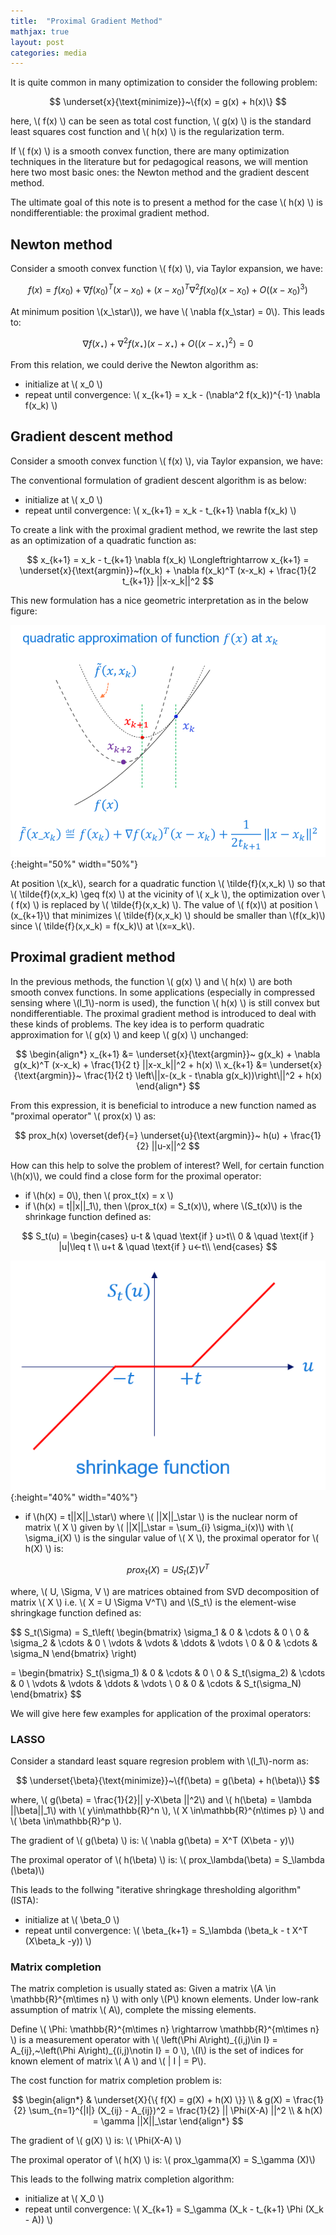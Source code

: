 ```yaml
---
title:  "Proximal Gradient Method"
mathjax: true
layout: post
categories: media
---
```


It is quite common in many optimization to consider the following problem:

$$
\underset{x}{\text{minimize}}~\{f(x) = g(x) + h(x)\}
$$

here, \\( f(x) \\) can be seen as total cost function, \\( g(x) \\) is the standard least squares cost function and \\( h(x) \\) is the regularization term.

If \\( f(x) \\) is a smooth convex function, there are many optimization techniques in the literature but for pedagogical reasons, we will mention here two most basic ones: the Newton method and the gradient descent method.

The ultimate goal of this note is to present a method for the case \\( h(x) \\) is nondifferentiable: the proximal gradient method.

## Newton method

Consider a smooth convex function \\( f(x) \\), via Taylor expansion, we have:

$$
f(x) = f(x_0) + \nabla f(x_0)^T (x-x_0) + (x-x_0)^T\nabla^2 f(x_0) (x-x_0) +O((x-x_0)^3)
$$

At minimum position \\(x\_\star\\)), we have \\( \nabla f(x\_\star) = 0\\). This leads to:

$$
\nabla f(x_\star) + \nabla^2 f(x_\star) (x-x_\star) +O((x-x_\star)^2) = 0
$$

From this relation, we could derive the Newton algorithm as:

- initialize at \\( x_0 \\)
- repeat until convergence: \\( x_{k+1} = x_k - (\nabla^2 f(x_k))^{-1} \nabla f(x_k) \\)

## Gradient descent method

Consider a smooth convex function \\( f(x) \\), via Taylor expansion, we have:

The conventional formulation of gradient descent algorithm is as below:

- initialize at \\( x_0 \\)
- repeat until convergence: \\( x_{k+1} = x_k - t_{k+1} \nabla f(x_k) \\)

To create a link with the proximal gradient method, we rewrite the last step as an optimization of a quadratic function as:

$$
x_{k+1} = x_k - t_{k+1} \nabla f(x_k) \Longleftrightarrow x_{k+1} = \underset{x}{\text{argmin}}~f(x_k) + \nabla f(x_k)^T (x-x_k) + \frac{1}{2 t_{k+1}} ||x-x_k||^2
$$

This new formulation has a nice geometric interpretation as in the below figure: 

![quadratic approximation](/images/quadratic_approximation.PNG){:height="50%" width="50%"}

At position \\(x_k\\), search for a quadratic function \\( \tilde{f}(x,x_k) \\) so that \\( \tilde{f}(x,x_k) \geq f(x) \\) at the vicinity of \\( x_k \\), the optimization over \\( f(x) \\) is replaced by \\( \tilde{f}(x,x_k) \\). The value of \\( f(x)\\) at position \\(x_{k+1}\\) that minimizes \\( \tilde{f}(x,x_k) \\) should be smaller than \\(f(x_k)\\) since \\( \tilde{f}(x,x_k) = f(x_k)\\) at \\(x=x_k\\).

## Proximal gradient method

In the previous methods, the function \\( g(x) \\) and \\( h(x) \\) are both smooth convex functions. In some applications (especially in compressed sensing where \\(l_1\\)-norm is used), the function \\( h(x) \\) is still convex but nondifferentiable. The proximal gradient method is introduced to deal with these kinds of problems. The key idea is to perform quadratic approximation for \\( g(x) \\) and keep \\( g(x) \\) unchanged:

$$
\begin{align*}
x_{k+1} &= \underset{x}{\text{argmin}}~ g(x_k) + \nabla g(x_k)^T (x-x_k) + \frac{1}{2 t} ||x-x_k||^2 + h(x) \\
x_{k+1} &= \underset{x}{\text{argmin}}~ \frac{1}{2 t} \left\||x-(x_k - t\nabla g(x_k))\right\||^2 + h(x)
\end{align*}
$$

From this expression, it is beneficial to introduce a new function named as "proximal operator" \\( prox(x) \\) as:

$$
prox_h(x) \overset{def}{=} \underset{u}{\text{argmin}}~ h(u) + \frac{1}{2} ||u-x||^2
$$

How can this help to solve the problem of interest? Well, for certain function \\(h(x)\\), we could find a close form for the proximal operator:
- if \\(h(x) = 0\\), then \\( prox_t(x) = x \\)
- if \\(h(x) = t\|\|x\|\|\_1\\), then \\(prox_t(x) = S_t(x)\\), where \\(S_t(x)\\) is the shrinkage function defined as:

$$
S_t(u) =
  \begin{cases}
    u-t       & \quad \text{if } u>t\\
    0         & \quad \text{if } |u|\leq t \\
    u+t       & \quad \text{if } u<-t\\
  \end{cases}
$$

![shrinkage](/images/shrinkage.PNG){:height="40%" width="40%"}

- if \\(h(X) = t\|\|X\|\|\_\star\\) where \\( \|\|X\|\|\_\star \\) is the nuclear norm of matrix \\( X \\) given by \\( \|\|X\|\|\_\star = \sum_{i} \sigma_i(x)\\) with \\( \sigma_i(X) \\) is the singular value of \\( X \\), the proximal operator for \\( h(X) \\) is:

$$
prox_t(X) = U S_t(\Sigma) V^T
$$

where, \\( U, \Sigma, V \\) are matrices obtained from SVD decomposition of matrix \\( X \\) i.e. \\( X = U \Sigma V^T\\) and \\(S_t\\) is the element-wise shringkage function defined as:

$$
S_t(\Sigma) = 
 S_t\left( \begin{bmatrix}
  \sigma_1 & 0 & \cdots & 0 \\
  0 & \sigma_2 & \cdots & 0 \\
  \vdots  & \vdots  & \ddots & \vdots  \\
  0 & 0 & \cdots & \sigma_N 
 \end{bmatrix} \right)
 
 = \begin{bmatrix}
  S_t(\sigma_1) & 0 & \cdots & 0 \\
  0 & S_t(\sigma_2) & \cdots & 0 \\
  \vdots  & \vdots  & \ddots & \vdots  \\
  0 & 0 & \cdots & S_t(\sigma_N) 
 \end{bmatrix}
$$

We will give here few examples for application of the proximal operators:

### LASSO

Consider a standard least square regresion problem with \\(l\_1\\)-norm as:

$$
\underset{\beta}{\text{minimize}}~\{f(\beta) = g(\beta) + h(\beta)\}
$$

where, \\( g(\beta) = \frac{1}{2}\|\| y-X\beta \|\|^2\\) and \\( h(\beta) = \lambda \|\|\beta\|\|\_1\\) with \\( y\in\mathbb{R}^n \\), \\( X \in\mathbb{R}^{n\times p} \\) and \\( \beta \in\mathbb{R}^p \\).

The gradient of \\( g(\beta) \\) is: \\( \nabla g(\beta) = X^T (X\beta - y)\\)

The proximal operator of \\( h(\beta) \\) is: \\( prox_\lambda(\beta) = S_\lambda (\beta)\\)

This leads to the follwing "iterative shringkage thresholding algorithm" (ISTA):

- initialize at \\( \beta_0 \\)
- repeat until convergence: \\( \beta_{k+1} = S_\lambda (\beta_k - t X^T (X\beta_k -y)) \\)

### Matrix completion

The matrix completion is usually stated as: Given a matrix \\(A \in \mathbb{R}^{m\times n} \\) with only \\(P\\) known elements. Under low-rank assumption of matrix \\( A\\), complete the missing elements.

Define \\( \Phi: \mathbb{R}^{m\times n} \rightarrow \mathbb{R}^{m\times n} \\) is a measurement operator with \\( \left(\Phi A\right)\_{(i,j)\in I} = A_{ij},~\left(\Phi A\right)\_{(i,j)\notin I} = 0 \\), \\(I\\) is the set of indices for known element of matrix \\( A \\) and \\( \| I \| = P\\).

The cost function for matrix completion problem is:

$$
\begin{align*}
& \underset{X}{\{ f(X) = g(X) + h(X) \}} \\
& g(X) = \frac{1}{2} \sum_{n=1}^{|I|} (X_{ij} - A_{ij})^2 = \frac{1}{2} || \Phi(X-A) ||^2 \\
& h(X) = \gamma ||X||_\star
\end{align*}
$$

The gradient of \\( g(X) \\) is: \\( \Phi(X-A) \\)

The proximal operator of \\( h(X) \\) is: \\( prox_\gamma(X) = S_\gamma (X)\\)

This leads to the follwing matrix completion algorithm:

- initialize at \\( X_0 \\)
- repeat until convergence: \\( X_{k+1} = S_\gamma (X_k - t_{k+1} \Phi (X_k - A)) \\)
